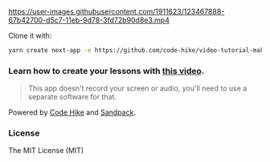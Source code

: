 https://user-images.githubusercontent.com/1911623/123467888-67b42700-d5c7-11eb-9d78-3fd72b90d8e3.mp4

Clone it with:

```bash
yarn create next-app -e https://github.com/code-hike/video-tutorial-maker
```

### Learn how to create your lessons with [this video](https://www.youtube.com/watch?v=EYyw4oyAJgY).

> This app doesn't record your screen or audio, you'll need to use a separate software for that.

Powered by [Code Hike](https://github.com/code-hike/codehike) and [Sandpack](https://github.com/codesandbox/sandpack).

### License

The MIT License (MIT)
